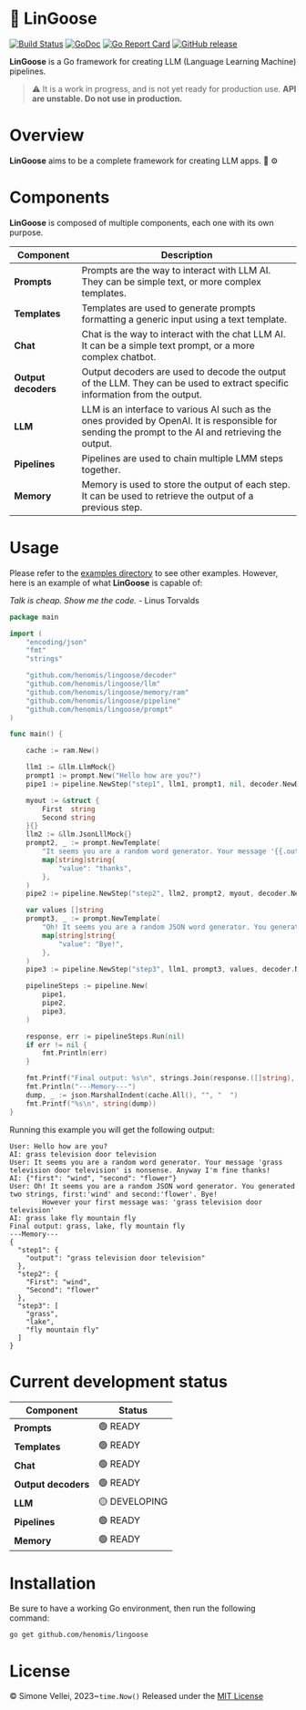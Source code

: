 # 🪿 LinGoose

[![Build Status](https://github.com/henomis/lingoose/actions/workflows/test.yml/badge.svg)](https://github.com/henomis/lingoose/actions/workflows/test.yml) [![GoDoc](https://godoc.org/github.com/henomis/lingoose?status.svg)](https://godoc.org/github.com/henomis/lingoose) [![Go Report Card](https://goreportcard.com/badge/github.com/henomis/lingoose)](https://goreportcard.com/report/github.com/henomis/lingoose) [![GitHub release](https://img.shields.io/github/release/henomis/lingoose.svg)](https://github.com/henomis/lingoose/releases)

**LinGoose** is a Go framework for creating LLM (Language Learning Machine) pipelines.
> :warning: It is a work in progress, and is not yet ready for production use. **API are unstable. Do not use in production.**

# Overview
**LinGoose** aims to be a complete framework for creating LLM apps. :robot: :gear:

# Components
**LinGoose** is composed of multiple components, each one with its own purpose.

| Component | Description |
| --- | --- |
|**Prompts** | Prompts are the way to interact with LLM AI. They can be simple text, or more complex templates. |
|**Templates** | Templates are used to generate prompts formatting a generic input using a text template. |
|**Chat** | Chat is the way to interact with the chat LLM AI. It can be a simple text prompt, or a more complex chatbot. |
|**Output decoders** | Output decoders are used to decode the output of the LLM. They can be used to extract specific information from the output. |
|**LLM** | LLM is an interface to various AI such as the ones provided by OpenAI. It is responsible for sending the prompt to the AI and retrieving the output. |
|**Pipelines** | Pipelines are used to chain multiple LMM steps together. |
|**Memory** | Memory is used to store the output of each step. It can be used to retrieve the output of a previous step. |

# Usage

Please refer to the [examples directory](examples/) to see other examples. However, here is an example of what **LinGoose** is capable of:

_Talk is cheap. Show me the code._ - Linus Torvalds

```go
package main

import (
	"encoding/json"
	"fmt"
	"strings"

	"github.com/henomis/lingoose/decoder"
	"github.com/henomis/lingoose/llm"
	"github.com/henomis/lingoose/memory/ram"
	"github.com/henomis/lingoose/pipeline"
	"github.com/henomis/lingoose/prompt"
)

func main() {

	cache := ram.New()

	llm1 := &llm.LlmMock{}
	prompt1 := prompt.New("Hello how are you?")
	pipe1 := pipeline.NewStep("step1", llm1, prompt1, nil, decoder.NewDefaultDecoder(), cache)

	myout := &struct {
		First  string
		Second string
	}{}
	llm2 := &llm.JsonLllMock{}
	prompt2, _ := prompt.NewTemplate(
		"It seems you are a random word generator. Your message '{{.output}}' is nonsense. Anyway I'm fine {{.value}}!",
		map[string]string{
			"value": "thanks",
		},
	)
	pipe2 := pipeline.NewStep("step2", llm2, prompt2, myout, decoder.NewJSONDecoder(), cache)

	var values []string
	prompt3, _ := prompt.NewTemplate(
		"Oh! It seems you are a random JSON word generator. You generated two strings, first:'{{.First}}' and second:'{{.Second}}'. {{.value}}\n\tHowever your first message was: '{{.step1.output}}'",
		map[string]string{
			"value": "Bye!",
		},
	)
	pipe3 := pipeline.NewStep("step3", llm1, prompt3, values, decoder.NewRegExDecoder(`(\w+)\s(\w+)\s(.*)`), cache)

	pipelineSteps := pipeline.New(
		pipe1,
		pipe2,
		pipe3,
	)

	response, err := pipelineSteps.Run(nil)
	if err != nil {
		fmt.Println(err)
	}

	fmt.Printf("Final output: %s\n", strings.Join(response.([]string), ", "))
	fmt.Println("---Memory---")
	dump, _ := json.MarshalIndent(cache.All(), "", "  ")
	fmt.Printf("%s\n", string(dump))
}
```

Running this example you will get the following output:

```shell
User: Hello how are you?
AI: grass television door television
User: It seems you are a random word generator. Your message 'grass television door television' is nonsense. Anyway I'm fine thanks!
AI: {"first": "wind", "second": "flower"}
User: Oh! It seems you are a random JSON word generator. You generated two strings, first:'wind' and second:'flower'. Bye!
        However your first message was: 'grass television door television'
AI: grass lake fly mountain fly
Final output: grass, lake, fly mountain fly
---Memory---
{
  "step1": {
    "output": "grass television door television"
  },
  "step2": {
    "First": "wind",
    "Second": "flower"
  },
  "step3": [
    "grass",
    "lake",
    "fly mountain fly"
  ]
}
```



# Current development status

| Component | Status |
| --- | --- |
|**Prompts** | 🟢 READY|
|**Templates** | 🟢 READY|
|**Chat** | 🟢 READY|
|**Output decoders** | 🟢 READY|
|**LLM** | 🟡 DEVELOPING|
|**Pipelines** | 🟢 READY|
|**Memory** | 🟢 READY|


# Installation
Be sure to have a working Go environment, then run the following command:

```shell
go get github.com/henomis/lingoose
```


# License
© Simone Vellei, 2023~`time.Now()`
Released under the [MIT License](LICENSE)